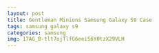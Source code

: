 ```yaml
---
layout: post
title: Gentleman Minions Samsung Galaxy S9 Case
tags: samsung galaxy s9
categories: samsung
img: 17AG_B-tlt7ojTlfG6eeiS6Y0tzX29VLH
---
```

